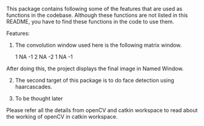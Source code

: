 This package contains following some of the features that are used as functions in the 
codebase. Although these functions are not listed in this README, you have to find 
these functions in the code to use them.

Features:

1) The convolution window used here is the following matrix window.

	1   NA   -1
	2   NA   -2
	1   NA   -1

After doing this, the project displays the final image in Named Window.

2) The second target of this package is to do face detection using haarcascades.

3) To be thought later


Please refer all the details from openCV and catkin workspace to read about the working of openCV 
in catkin workspace.
